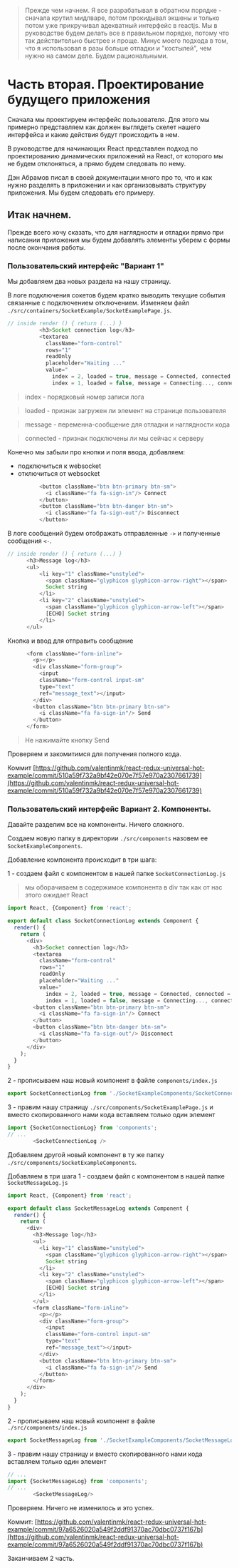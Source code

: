 >Прежде чем начнем. Я все разрабатывал в обратном порядке - сначала крутил мидлваре, потом прокидывал экшены и только потом уже прикручивал адекватный интерфейс в reactjs. Мы в руководстве будем делать все в правильном порядке, потому что так действительно быстрее и проще. Минус моего подхода в том, что я использовал в разы больше отладки и "костылей", чем нужно на самом деле. Будем рациональными.

# Часть вторая. Проектирование будущего приложения

Сначала мы проектируем интерфейс пользователя. Для этого мы примерно представляем как должен выглядеть скелет нашего интерфейса и какие действия будут происходить в нем.

В руководстве для начинающих React представлен подход по проектированию динамических приложений на React, от которого мы не будем отклоняться, а прямо будем следовать по нему.

Дэн Абрамов писал в своей документации много про то, что и как нужно разделять в приложении и как организовывать структуру приложения. Мы будем следовать его примеру.

## Итак начнем.

Прежде всего хочу сказать, что для наглядности и отладки прямо при написании приложения мы будем добавлять элементы уберем с формы после окончания работы.


### Пользовательский интерфейс "Вариант 1"

Мы добавляем два новых раздела на нашу страницу.

В логе подключения сокетов будем кратко выводить текущие события связанные с подключением отключением. Изменяем файл `./src/containers/SocketExample/SocketExamplePage.js`.

```js
// inside render () { return (...) }
          <h3>Socket connection log</h3>
          <textarea
            className="form-control"
            rows="1"
            readOnly
            placeholder="Waiting ..."
            value="
              index = 2, loaded = true, message = Connected, connected = true
              index = 1, loaded = false, message = Connecting..., connected = false"/>
```

> index - порядковый номер записи лога

> loaded - признак загружен ли элемент на странице пользователя

> message - переменна-сообщение для отладки и наглядности кода

> connected - признак подключены ли мы сейчас к серверу

Конечно мы забыли про кнопки и поля ввода, добавляем:
* подключиться к websocket
* отключиться от websocket

```js
          <button className="btn btn-primary btn-sm">
            <i className="fa fa-sign-in"/> Connect
          </button>
          <button className="btn btn-danger btn-sm">
            <i className="fa fa-sign-out"/> Disconnect
          </button>
```

В логе сообщений будем отображать отправленные `->` и полученные сообщения `<-`.

```js
// inside render () { return (...) }
      <h3>Message log</h3>
      <ul>
          <li key="1" className="unstyled">
            <span className="glyphicon glyphicon-arrow-right"></span>
            Socket string
          </li>
          <li key="2" className="unstyled">
            <span className="glyphicon glyphicon-arrow-left"></span>
            [ECHO] Socket string
          </li>
      </ul>
```

Кнопка и ввод для отправить сообщение

```js
      <form className="form-inline">
        <p></p>
        <div className="form-group">
          <input
          className="form-control input-sm"
          type="text"
          ref="message_text"></input>
        </div>
        <button className="btn btn-primary btn-sm">
          <i className="fa fa-sign-in"/> Send
        </button>
      </form>
```

> Не нажимайте кнопку Send

Проверяем и закомитимся для получения полного кода.

Коммит [https://github.com/valentinmk/react-redux-universal-hot-example/commit/510a59f732a9bf42e070e7f57e970a2307661739](https://github.com/valentinmk/react-redux-universal-hot-example/commit/510a59f732a9bf42e070e7f57e970a2307661739)


### Пользовательский интерфейс Вариант 2. Компоненты.

Давайте разделим все на компоненты. Ничего сложного.

Создаем новую папку в директории `./src/components` назовем ее `SocketExampleComponents`.

Добавление компонента происходит в три шага:

1 - создаем файл с компонентом в нашей папке `SocketConnectionLog.js`

> мы оборачиваем в содержимое компонента в div так как от нас этого ожидает React

```js
import React, {Component} from 'react';

export default class SocketConnectionLog extends Component {
  render() {
    return (
      <div>
        <h3>Socket connection log</h3>
        <textarea
          className="form-control"
          rows="1"
          readOnly
          placeholder="Waiting ..."
          value="
            index = 2, loaded = true, message = Connected, connected = true
            index = 1, loaded = false, message = Connecting..., connected = false"/>
        <button className="btn btn-primary btn-sm">
          <i className="fa fa-sign-in"/> Connect
        </button>
        <button className="btn btn-danger btn-sm">
          <i className="fa fa-sign-out"/> Disconnect
        </button>
      </div>
    );
  }
}
```

2 - прописываем наш новый компонент в файле `components/index.js`

```js
export SocketConnectionLog from './SocketExampleComponents/SocketConnectionLog';
```

3 - правим нашу страницу `./src/components/SocketExamplePage.js` и вместо скопированного нами кода вставляем только один элемент

```js
import {SocketConnectionLog} from 'components';
// ...
        <SocketConnectionLog />
```

Добавляем другой новый компонент в ту же папку `./src/components/SocketExampleComponents`.

Добавляем в три шага
1 - создаем файл с компонентом в нашей папке `SocketMessageLog.js`

```js
import React, {Component} from 'react';

export default class SocketMessageLog extends Component {
  render() {
    return (
      <div>
        <h3>Message log</h3>
        <ul>
          <li key="1" className="unstyled">
            <span className="glyphicon glyphicon-arrow-right"></span>
            Socket string
          </li>
          <li key="2" className="unstyled">
            <span className="glyphicon glyphicon-arrow-left"></span>
            [ECHO] Socket string
          </li>
        </ul>
        <form className="form-inline">
          <p></p>
          <div className="form-group">
            <input
            className="form-control input-sm"
            type="text"
            ref="message_text"></input>
          </div>
          <button className="btn btn-primary btn-sm">
            <i className="fa fa-sign-in"/> Send
          </button>
        </form>
      </div>
    );
  }
}
```
2 - прописываем наш новый компонент в файле `./src/components/index.js`

```js
export SocketMessageLog from './SocketExampleComponents/SocketMessageLog';
```
3 - правим нашу страницу и вместо скопированного нами кода вставляем только один элемент

```js
// ...
import {SocketMessageLog} from 'components';
// ...
        <SocketMessageLog/>
```

Проверяем. Ничего не изменилось и это успех.

Коммит:
[https://github.com/valentinmk/react-redux-universal-hot-example/commit/97a6526020a549f2ddf91370ac70dbc0737f167b](https://github.com/valentinmk/react-redux-universal-hot-example/commit/97a6526020a549f2ddf91370ac70dbc0737f167b)

Заканчиваем 2 часть.
